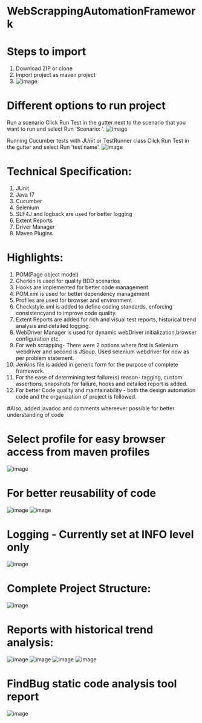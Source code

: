 # WebScrappingAutomationFramework

# Steps to import 
1. Download ZIP  or clone
2. Import project as maven project
3. ![image](https://github.com/pankaj33464/WebScrappingAutomationFramework/assets/5111005/d945bdb9-48b1-4925-bacb-683b83dfe6e5)

# Different options to run project
Run a scenario﻿
Click Run Test in the gutter next to the scenario that you want to run and select Run 'Scenario: <name>'.
![image](https://github.com/pankaj33464/WebScrappingAutomationFramework/assets/5111005/54bb2978-e462-4cc9-95e5-31dab7d1fbba)

Running Cucumber tests with JUnit or TestRunner class
Click Run Test in the gutter and select Run 'test name'.
![image](https://github.com/pankaj33464/WebScrappingAutomationFramework/assets/5111005/07184a99-4c14-4bb1-bc87-909ccc8b9105)

# Technical Specification:
1. JUnit
2. Java 17
3. Cucumber
4. Selenium
5. SLF4J and logback are used for better logging
6. Extent Reports
7. Driver Manager
8. Maven Plugins

# Highlights:
1.  POM(Page object model)
2.  Gherkin is used for quality BDD scenarios
3.  Hooks are implemented for better code management
4.  POM.xml is used for better dependency management
5.  Profiles are used for browser and environment
6.  Checkstyle.xml is added to define coding standards, enforcing consistencyand to improve code quality.
7.  Extent Reports are added for rich and visual test reports, historical trend analysis and detailed logging.
8.  WebDriver Manager is used for dynamic webDriver initialization,browser configuration etc.
9.  For web scrapping- There were 2 options where first is Selenium webdriver and second is JSoup. Used selenium webdriver for now as per problem statement.
10. Jenkins file is added in generic form for the purpose of complete framework.
11. For the ease of determining test failure(s) reason- tagging, custom assertions, snapshots for failure, hooks and detailed report is added.
12. For better Code quality and maintainability - both the design automation code and the organization of project is followed.

#Also, added javadoc and comments whereever possible for better understanding of code

# Select profile for easy browser access from maven profiles
![image](https://github.com/pankaj33464/WebScrappingAutomationFramework/assets/5111005/a87f22d7-96fc-4252-a623-5d0454f66cd0)

# For better reusability of code
![image](https://github.com/pankaj33464/WebScrappingAutomationFramework/assets/5111005/1211d636-6cdf-4e1c-a6e1-832dd10e9b38)
![image](https://github.com/pankaj33464/WebScrappingAutomationFramework/assets/5111005/9fd6a9ab-4f66-4e84-8d59-42c030fa1537)

# Logging - Currently set at INFO level only
![image](https://github.com/pankaj33464/WebScrappingAutomationFramework/assets/5111005/6315380b-eacf-4971-93e9-6c2ecf9b6cd9)

# Complete Project Structure:
![image](https://github.com/pankaj33464/WebScrappingAutomationFramework/assets/5111005/e58bf196-c958-4345-93e8-12d34be0e8b6)

# Reports with historical trend analysis:
![image](https://github.com/pankaj33464/WebScrappingAutomationFramework/assets/5111005/1d441a93-1cb9-4e93-99f7-7b6ae7071d42)
![image](https://github.com/pankaj33464/WebScrappingAutomationFramework/assets/5111005/cf9ae2fc-8bd5-429f-8d1c-50c0fdce7d5c)
![image](https://github.com/pankaj33464/WebScrappingAutomationFramework/assets/5111005/868c47b6-5063-40b5-a309-647959603e82)
![image](https://github.com/pankaj33464/WebScrappingAutomationFramework/assets/5111005/9a32a195-886e-4f36-aac9-489336496f54)

# FindBug static code analysis tool report 
![image](https://github.com/pankaj33464/WebScrappingAutomationFramework/assets/5111005/1b92f3fe-4fb3-4023-8328-19f9e1bc0d15)





















